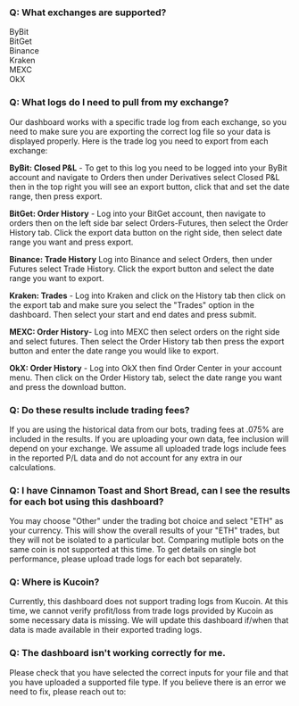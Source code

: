 ### Q: What exchanges are supported?
ByBit<br>
BitGet<br>
Binance<br>
Kraken<br>
MEXC<br>
OkX

### Q: What logs do I need to pull from my exchange?
Our dashboard works with a specific trade log from each exchange, so you need to make sure you are exporting the correct log file so your data is displayed properly. Here is the trade log you need to export from each exchange:<br>
<p> <b>ByBit: Closed P&L</b> - To get to this log you need to be logged into your ByBit account and navigate to Orders then under Derivatives select Closed P&L then in the top right you will see an export button, click that and set the date range, then press export.</p>
<p> <b>BitGet: Order History</b> - Log into your BitGet account, then navigate to orders then on the left side bar select Orders-Futures, then select the Order History tab. Click the export data button on the right side, then select date range you want and press export.</p>
<p> <b>Binance: Trade History</b> Log into Binance and select Orders, then under Futures select Trade History. Click the export button and select the date range you want to export.</p>
<p> <b>Kraken: Trades</b> - Log into Kraken and click on the History tab then click on the export tab and make sure you select the "Trades" option in the dashboard. Then select your start and end dates and press submit.</p>
<p> <b>MEXC: Order History</b>- Log into MEXC then select orders on the right side and select futures. Then select the Order History tab then press the export button and enter the date range you would like to export.</p>
<p> <b>OkX: Order History</b> - Log into OkX then find Order Center in your account menu. Then click on the Order History tab, select the date range you want and press the download button.</p>

### Q: Do these results include trading fees?

If you are using the historical data from our bots, trading fees at .075% are included in the results.
If you are uploading your own data, fee inclusion will depend on your exchange. We assume all uploaded trade logs include fees in the reported P/L data and do not account for any extra in our calculations. 

### Q: I have Cinnamon Toast and Short Bread, can I see the results for each bot using this dashboard? 
    
You may choose "Other" under the trading bot choice and select "ETH" as your currency. This will show the overall results of your "ETH" trades, but they will not be isolated to a particular bot. Comparing mutliple bots on the same coin is not supported at this time. To get details on single bot performance, please upload trade logs for each bot separately.

### Q: Where is Kucoin? 
Currently, this dashboard does not support trading logs from Kucoin. At this time, we cannot verify profit/loss from trade logs provided by Kucoin as some necessary data is missing. We will update this dashboard if/when that data is made available in their exported trading logs. 

### Q: The dashboard isn't working correctly for me. 
Please check that you have selected the correct inputs for your file and that you have uploaded a supported file type. If you believe there is an error we need to fix, please reach out to: 

